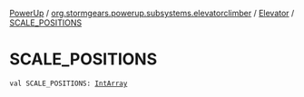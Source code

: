 [PowerUp](../../index.md) / [org.stormgears.powerup.subsystems.elevatorclimber](../index.md) / [Elevator](index.md) / [SCALE_POSITIONS](./-s-c-a-l-e_-p-o-s-i-t-i-o-n-s.md)

# SCALE_POSITIONS

`val SCALE_POSITIONS: `[`IntArray`](https://kotlinlang.org/api/latest/jvm/stdlib/kotlin/-int-array/index.html)
